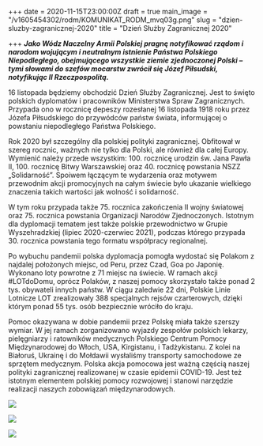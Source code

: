 +++
date = 2020-11-15T23:00:00Z
draft = true
main_image = "/v1605454302/rodm/KOMUNIKAT_RODM_mvq03g.png"
slug = "dzien-sluzby-zagranicznej-2020"
title = "Dzień Służby Zagranicznej 2020"

+++
**_Jako Wódz Naczelny Armii Polskiej pragnę notyfikować rządom i narodom wojującym i neutralnym istnienie Państwa Polskiego Niepodległego, obejmującego wszystkie ziemie zjednoczonej Polski – tymi słowami do szefów mocarstw zwrócił się Józef Piłsudski, notyfikując II Rzeczpospolitą._**

16 listopada będziemy obchodzić Dzień Służby Zagranicznej. Jest to święto polskich dyplomatów i pracowników Ministerstwa Spraw Zagranicznych. Przypada ono w rocznicę depeszy rozesłanej 16 listopada 1918 roku przez Józefa Piłsudskiego do przywódców państw świata, informującej o powstaniu niepodległego Państwa Polskiego.

Rok 2020 był szczególny dla polskiej polityki zagranicznej. Obfitował w szereg rocznic, ważnych nie tylko dla Polski, ale również dla całej Europy. Wymienić należy przede wszystkim: 100. rocznicę urodzin św. Jana Pawła II, 100. rocznicę Bitwy Warszawskiej oraz 40. rocznicę powstania NSZZ „Solidarność”. Spoiwem łączącym te wydarzenia oraz motywem przewodnim akcji promocyjnych na całym świecie było ukazanie wielkiego znaczenia takich wartości jak wolność i solidarność.

W tym roku przypada także 75. rocznica zakończenia II wojny światowej oraz 75. rocznica powstania Organizacji Narodów Zjednoczonych. Istotnym dla dyplomacji tematem jest także polskie przewodnictwo w Grupie Wyszehradzkiej (lipiec 2020-czerwiec 2021), podczas którego przypada 30. rocznica powstania tego formatu współpracy regionalnej.

Po wybuchu pandemii polska dyplomacja pomogła wydostać się Polakom z najdalej położonych miejsc, od Peru, przez Czad, Goa po Japonię. Wykonano loty powrotne z 71 miejsc na świecie. W ramach akcji #LOTdoDomu, oprócz Polaków, z naszej pomocy skorzystało także ponad 2 tys. obywateli innych państw. W ciągu zaledwie 22 dni, Polskie Linie Lotnicze LOT zrealizowały 388 specjalnych rejsów czarterowych, dzięki którym ponad 55 tys. osób bezpiecznie wróciło do kraju.

Pomoc okazywana w dobie pandemii przez Polskę miała także szerszy wymiar. W jej ramach zorganizowano wyjazdy zespołów polskich lekarzy, pielęgniarzy i ratowników medycznych Polskiego Centrum Pomocy Międzynarodowej do Włoch, USA, Kirgistanu, i Tadżykistanu. Z kolei na Białoruś, Ukrainę i do Mołdawii wysłaliśmy transporty samochodowe ze sprzętem medycznym. Polska akcja pomocowa jest ważną częścią naszej polityki zagranicznej realizowanej w czasie epidemii COVID-19. Jest też istotnym elementem polskiej pomocy rozwojowej i stanowi narzędzie realizacji naszych zobowiązań międzynarodowych.

![](https://res.cloudinary.com/inspro/image/upload/v1605487263/rodm/4A_dyplomaciWW2_knbe6a.png)

![](https://res.cloudinary.com/inspro/image/upload/v1605487382/rodm/4B_dyplomaciWW2_w9ugwz.png)

![](https://res.cloudinary.com/inspro/image/upload/v1605487427/rodm/4C_dyplomaciWW2_wncy4l.png)